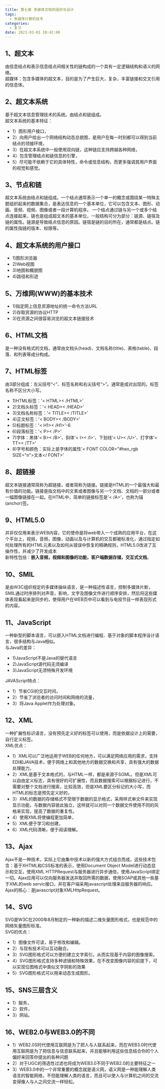 ```yaml
---
title: 第七章 多媒体文档的组织与设计
tags:
  - 多媒体计算机技术
categories:
  - 复习
date: 2021-03-01 10:42:00
---
```

## 1、超文本
由信息结点和表示信息结点间相关性的链构成的一个具有一定逻辑结构和语义的网络。  
超媒体：包含多媒体的超文本，目的是为了产生巨大，复杂，丰富链接和交叉引用的信息体。
## 2、超文本系统
基于超文本信息管理技术的系统。由结点和链组成。  
超文本系统的基本特征：
- 1）图形用户接口，
- 2）向用户给出一个网络结构动态总貌图，是用户在每一时刻都可以得到当前结点的领接环境，
- 3）在超文本系统中一般使用双向链，这种链应支持跨越各种网络，
- 4）包含管理结点和链信息的引擎，
- 5）尽可能不依赖于它的具体特性，命令或信息结构，而更多强调其用户界面的视觉和感觉。
## 3、节点和链
超文本系统由结点和链组成。一个结点通常表示一个单一的概念或围绕某一特殊主题组织起来的数据集合，是表达信息的一个基本单位，它可以包含文本、图形、动画、音频、视频、图像或者一段计算机程序。
一个结点通过链与另一个或多个结点连接起来，链也是组成超文本的基本单位，一般结构可分为部分：链源、链宿及链的属性。链源是导致结点信息的原因。链宿是链的目的所在，通常都是结点。链的属性指链的版本、权限等。

## 4、超文本系统的用户接口
- 1)图形浏览器
- 2)Web视图
- 3)地图和概貌图
- 4)路径和形迹

## 5、万维网(WWW)的基本技术
- 1)指定网上信息资源地址的统一命令方法URL
- 2)存取资源的协议HTTP
- 3)在资源之间很容易浏览的超文本链接技术

## 6、HTML文档
是一种没有格式的文档，通常由文档头(head)、文档名称(title)、表格(table)、段落、和列表等成分构成。

## 7、HTML标签
由3部分组成：左尖括号“<”、标签名称和右尖括号“>”。通常是成对出现的。标签名称不区分大小写。
- 1)HTML标签：'< HTML>< /HTML>'
- 2)文档头标签：'< HEAD>< /HEAD>'
- 3)文档名称标签：'< TITLE>< /TITLE>'
- 4)正文标签：'< BODY>< /BODY>'
- 5)标题标签：'< H1>< /H1>'-6
- 6)段落标签：'< P>< /P>'
- 7)字体：黑体'< B>< /B>'、斜体'< I>< /I>'、下划线'< U>< /U>'、打字体'< TT>< /TT>'
- 8)字号和颜色：实际上是字体的属性'< FONT COLOR="#hex_rgb SIZE="n">文本</ FONT>'

## 8、超链接
超文本链接通常简称为超链接，或者简称为链接。链接是HTML的一个最强大和最有价值的功能。链接是指文档中的文素或者图像与另一个文档、文档的一部分或者一幅图像链接在一起。在HTML中，简单的链接标签是'<A >< /A>'，也称为锚(anchor)签。

## 9、HTML5.0
并非仅仅用来表示WEB内容，它的使命是将web带入一个成熟的应用平台，在这个平台上，视频，音频，图像，动画以及与计算机的交互都被标准化，通过指定如何处理所有的HTML元素以及如何从错误中恢复的精确规则，HTML5.0改进了互操作性，并减少了开发成本  
新特性包括：**嵌入音频，视频和图像的功能，客户端数据存储，交互式文档**。

## 10、SMIL
是由W3C组织规定的多媒体操纵语言，是一种描述性语言，控制多媒体片断，SMIL通过时序排列对声音，影响，文字及图像文件进行顺序安排，然后将这些媒体表现看起来是同步的，使得用户在WEB页中可以看到与电视节目一样表现形式的内容。

## 11、JavaScript
一种新型的脚本语言，可以嵌入HTML文档进行编程、基于对象的脚本程序设计语言，很多结构与Java相似。  
与Java的差异：
- 1)JavaScript不是Java的替代语言
- 2)JavaScript源代码无须编译
- 3)JavaScript无须特殊开发环境

JAVAScript特点：
- 1）节省CGI的交互时间，
- 2）节省了浏览者的访问时间和网络的流量，
- 3）将Java Applet作为处理对象。
## 12、XML
一种扩展性标识语言，没有预先定义好的标签可以使用，而是依据设计上的需要，自行定义标签。  
XML优点：
- 1）XML可以广泛地运用于WEB的任何地方，可以满足网络应用的需求，支持EDI和JAVA技术，便于网络上和其他地方的数据交换和共享，具有强大的数据处理能力，
- 2）XML是基于文本格式的，与HTML一样，都是来源于SGML。但是XML可以自由定义标志，具有很好的可扩展性，而且数据搜索可以根据标记进行，不需要对整个文档进行搜索，比较高效，但是XML要区分标记的大小写，而HTML的标志是预先定义好的，
- 3）XML的数据的存储格式不受限于数据的显示格式，采用样式单文件来实现显示功能，与数据内容彼此独立，这样就可以对同一个数据文件使用不同的风格来实现，提高了数据的重复性。
- 4）使用XML将使编程更加简单，
- 5）XML便于学习和创建，
- 6）XML代码清晰，便于阅读理解。
## 13、Ajax
Ajax不是一种技术，实际上它由集中技术以新的强大方式组合而成，这些技术包含：基于XHTML和CSS标准的表示，使用Document Object Model进行动态显示和交互，使用XML HTTPRequest与服务器进行异步通信，使用JavaScript绑定一切。Ajax应用可以仅向服务器发送并取回所需的数据，使用SOAP或其他一些基于XML的web servic接口，并在客户端采用javascript处理来自服务器的响应。  
Ajax的核心：是javascript对象XMLHttpRequest。
## 14、SVG
SVG是W3C在2000年8月制定的一种新的描述二维矢量图形格式，也是规范中的网络矢量图形标准。  
SVG的优点：
- 1）图像文件可读，易于修改和编辑。
- 2）与现有技术可以互动融合。
- 3）SVG图形格式可以方便的建立文字索引，从而实现基于内容的图像搜索。
- 4）SVG图形格式支持多种滤镜和特殊效果，在不改变图像内容的前提下，可以实现位图格式中类似文字阴影的效果
- 5）SVG图形格式可以用来动态生成图形。
## 15、SNS三层含义
- 1）服务，
- 2）软件，
- 3）网站。
## 16、WEB2.0与WEB3.0的不同
- 1）WEB2.0S时代使用互联网是为了把人与人联系起来，而在WEB3.0时代使用互联网是为了把信息与信息联系起来，并且能够利用这些信息结合你的个人偏好来回答你提出的各种问题
- 2）对于UGC的筛选性过滤也将成为WEB3.0不同于WEB2.0的主要特征之一
- 3）WEB3.0中的一个非常重要的概念就是语义网，语义网是一种能理解人类语言的智能网络，不但能理解人类的语言，而且可以使人与计算机之间的交流变得像人与人之间交流一样轻松。